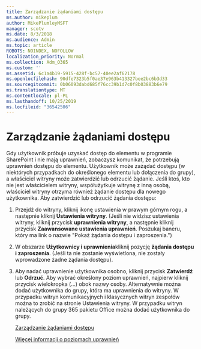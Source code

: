 ```yaml
---
title: Zarządzanie żądaniami dostępu
ms.author: mikeplum
author: MikePlumleyMSFT
manager: scotv
ms.date: 8/3/2018
ms.audience: Admin
ms.topic: article
ROBOTS: NOINDEX, NOFOLLOW
localization_priority: Normal
ms.collection: Adm_O365
ms.custom: ''
ms.assetid: 6c1a4b19-5915-428f-bc57-40ee2af62178
ms.openlocfilehash: 90dfe7323b5f0ae37e963b413327bee2bc6b3d33
ms.sourcegitcommit: 0b06093dabd685f76cc39b1d7c0f8b03883b6e79
ms.translationtype: MT
ms.contentlocale: pl-PL
ms.lasthandoff: 10/25/2019
ms.locfileid: "36542506"
---
```

# <a name="manage-access-requests"></a>Zarządzanie żądaniami dostępu

Gdy użytkownik próbuje uzyskać dostęp do elementu w programie SharePoint i nie mają uprawnień, zobaczysz komunikat, że potrzebują uprawnień dostępu do elementu. Użytkownik może zażądać dostępu (w niektórych przypadkach do określonego elementu lub dołączenia do grupy), a właściciel witryny może zatwierdzić lub odrzucić żądanie. Jeśli ktoś, kto nie jest właścicielem witryny, współużytkuje witrynę z inną osobą, właściciel witryny otrzyma również żądanie dostępu dla nowego użytkownika. Aby zatwierdzić lub odrzucić żądania dostępu:
  
1. Przejdź do witryny, kliknij ikonę ustawienia w prawym górnym rogu, a następnie kliknij **Ustawienia witryny**. (Jeśli nie widzisz ustawienia witryny, kliknij przycisk **uprawnienia witryny**, a następnie kliknij przycisk **Zaawansowane ustawienia uprawnień**. Poszukaj baneru, który ma link o nazwie "Pokaż żądania dostępu i zaproszenia.")
    
2. W obszarze **Użytkownicy i uprawnienia**kliknij pozycję **żądania dostępu i zaproszenia**. (Jeśli ta nie zostanie wyświetlona, nie zostały wprowadzone żadne żądania dostępu).
    
3. Aby nadać uprawnienie użytkownika osobno, kliknij przycisk **Zatwierdź** lub **Odrzuć**. Aby wybrać określony poziom uprawnień, najpierw kliknij przycisk wielokropka (...) obok nazwy osoby. Alternatywnie można dodać użytkownika do grupy, która ma uprawnienia do witryny. W przypadku witryn komunikacyjnych i klasycznych witryn zespołów można to zrobić na stronie Ustawienia witryny. W przypadku witryn należących do grupy 365 pakietu Office można dodać użytkownika do grupy.
    
    [Zarządzanie żądaniami dostępu](https://go.microsoft.com/fwlink/?linkid=2008747)
    
    [Więcej informacji o poziomach uprawnień](https://go.microsoft.com/fwlink/?linkid=867071)
    

